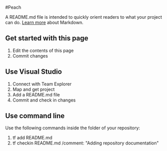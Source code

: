 ﻿#Peach 

A README.md file is intended to quickly orient readers to what your project can do. [Learn more](http://go.microsoft.com/fwlink/p/?LinkId=524306) about Markdown.

## Get started with this page
 1. Edit the contents of this page
 2. Commit changes

## Use Visual Studio
 1. Connect with Team Explorer
 2. Map and get project
 3. Add a README.md file
 4. Commit and check in changes

## Use command line
Use the following commands inside the folder of your repository:

 1. tf add README.md
 2. tf checkin README.md /comment: "Adding repository documentation"
